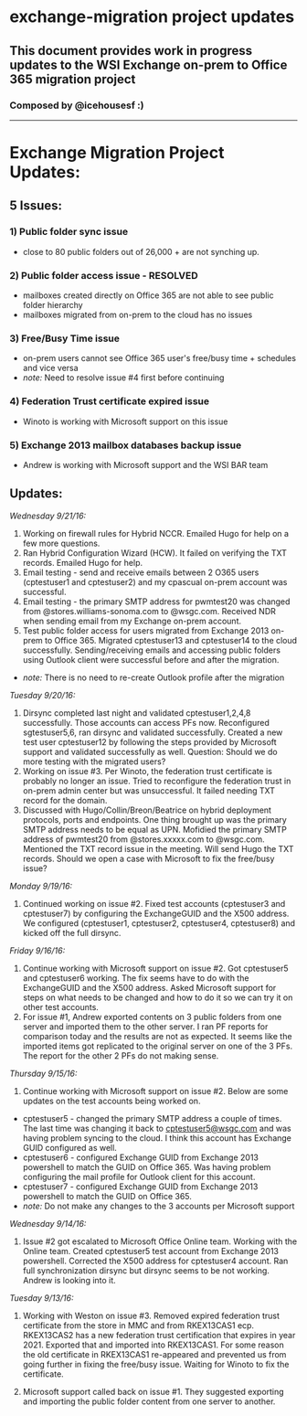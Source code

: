 # exchange-migration project updates
## This document provides work in progress updates to the WSI Exchange on-prem to Office 365 migration project
### Composed by @icehousesf :) 

---

# Exchange Migration Project Updates:

## 5 Issues:

### 1) Public folder sync issue

  * close to 80 public folders out of 26,000 + are not synching up.

### 2) Public folder access issue - RESOLVED

  * mailboxes created directly on Office 365 are not able to see public folder hierarchy
  * mailboxes migrated from on-prem to the cloud has no issues

### 3) Free/Busy Time issue

  * on-prem users cannot see Office 365 user's free/busy time + schedules and vice versa
  * *note:* Need to resolve issue #4 first before continuing

### 4) Federation Trust certificate expired issue

  * Winoto is working with Microsoft support on this issue

### 5) Exchange 2013 mailbox databases backup issue

  * Andrew is working with Microsoft support and the WSI BAR team

## Updates:

*Wednesday 9/21/16:*

1. Working on firewall rules for Hybrid NCCR. Emailed Hugo for help on a few more questions. 
2. Ran Hybrid Configuration Wizard (HCW).  It failed on verifying the TXT records.  Emailed Hugo for help.
3. Email testing - send and receive emails between 2 O365 users (cptestuser1 and cptestuser2) and my cpascual on-prem account was successful.
4. Email testing - the primary SMTP address for pwmtest20 was changed from @stores.williams-sonoma.com to @wsgc.com.  Received NDR when sending email from my Exchange on-prem account.
5. Test public folder access for users migrated from Exchange 2013 on-prem to Office 365. Migrated cptestuser13 and cptestuser14 to the cloud successfully.  Sending/receiving emails and accessing public folders using Outlook client were successful before and after the migration.
  * *note:* There is no need to re-create Outlook profile after the migration

*Tuesday 9/20/16:*

1. Dirsync completed last night and validated cptestuser1,2,4,8 successfully.  Those accounts can access PFs now. Reconfigured sgtestuser5,6, ran dirsync and validated successfully. Created a new test user cptestuser12 by following the steps provided by Microsoft support and validated successfully as well.  Question:  Should we do more testing with the migrated users?
2. Working on issue #3. Per Winoto, the federation trust certificate is probably no longer an issue. Tried to reconfigure the federation trust in on-prem admin center but was unsuccessful. It failed needing TXT record for the domain. 
3. Discussed with Hugo/Collin/Breon/Beatrice on hybrid deployment protocols, ports and endpoints. One thing brought up was the primary SMTP address needs to be equal as UPN. Mofidied the primary SMTP address of pwmtest20 from @stores.xxxxx.com to @wsgc.com. Mentioned the TXT record issue in the meeting. Will send Hugo the TXT records. Should we open a case with Microsoft to fix the free/busy issue? 

*Monday 9/19/16:*

1. Continued working on issue #2. Fixed test accounts (cptestuser3 and cptestuser7) by configuring the ExchangeGUID and the X500 address. We configured (cptestuser1, cptestuser2, cptestuser4, cptestuser8) and kicked off the full dirsync.

*Friday 9/16/16:*

1. Continue working with Microsoft support on issue #2. Got cptestuser5 and cptestuser6 working. The fix seems have to do with the ExchangeGUID and the X500 address. Asked Microsoft support for steps on what needs to be changed and how to do it so we can try it on other test accounts.
2. For issue #1, Andrew exported contents on 3 public folders from one server and imported them to the other server. I ran PF reports for comparison today and the results are not as expected. It seems like the imported items got replicated to the original server on one of the 3 PFs.  The report for the other 2 PFs do not making sense.

*Thursday 9/15/16:*

1. Continue working with Microsoft support on issue #2. Below are some updates on the test accounts being worked on.
  * cptestuser5 - changed the primary SMTP address a couple of times.  The last time was changing it back to cptestuser5@wsgc.com and was having problem syncing to the cloud. I think this account has Exchange GUID configured as well.
  * cptestuser6 - configured Exchange GUID from Exchange 2013 powershell to match the GUID on Office 365. Was having problem configuring the mail profile for Outlook client for this account.
  * cptestuser7 - configured Exchange GUID from Exchange 2013 powershell to match the GUID on Office 365. 
  * *note:* Do not make any changes to the 3 accounts per Microsoft support

*Wednesday 9/14/16:*

1. Issue #2 got escalated to Microsoft Office Online team. Working with the Online team. Created cptestuser5 test account from Exchange 2013 powershell. Corrected the X500 address for cptestuser4 account. Ran full synchronization dirsync but dirsync seems to be not working. Andrew is looking into it.

*Tuesday 9/13/16:*

1. Working with Weston on issue #3. Removed expired federation trust certificate from the store in MMC and from RKEX13CAS1 ecp. RKEX13CAS2 has a new federation trust certification that expires in year 2021. Exported that and imported into RKEX13CAS1. For some reason the old certificate in RKEX13CAS1 re-appeared and prevented us from going further in fixing the free/busy issue.  Waiting for Winoto to fix the certificate.

2. Microsoft support called back on issue #1. They suggested exporting and importing the public folder content from one server to another.
